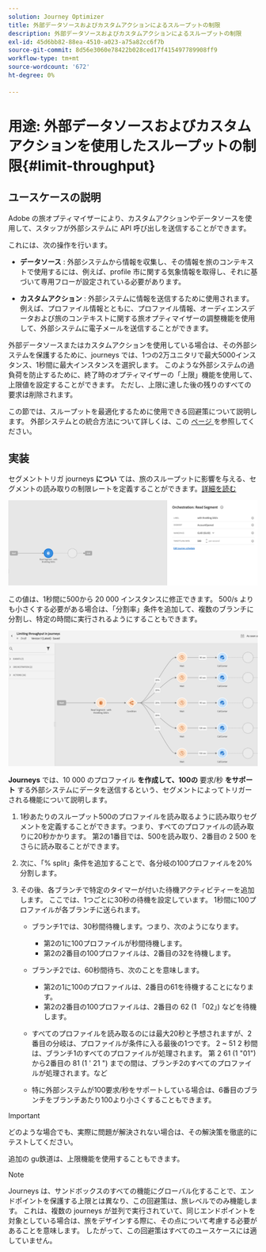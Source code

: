 ```yaml
---
solution: Journey Optimizer
title: 外部データソースおよびカスタムアクションによるスループットの制限
description: 外部データソースおよびカスタムアクションによるスループットの制限
exl-id: 45d6bb82-88ea-4510-a023-a75a82cc6f7b
source-git-commit: 8d56e3060e78422b028ced17f415497789908ff9
workflow-type: tm+mt
source-wordcount: '672'
ht-degree: 0%

---
```


# 用途: 外部データソースおよびカスタムアクションを使用したスループットの制限{#limit-throughput}

## ユースケースの説明

Adobe の旅オプティマイザーにより、カスタムアクションやデータソースを使用して、スタッフが外部システムに API 呼び出しを送信することができます。

これには、次の操作を行います。

* **データソース** : 外部システムから情報を収集し、その情報を旅のコンテキストで使用するには、例えば、profile 市に関する気象情報を取得し、それに基づいて専用フローが設定されている必要があります。

* **カスタムアクション** : 外部システムに情報を送信するために使用されます。例えば、プロファイル情報とともに、プロファイル情報、オーディエンスデータおよび旅のコンテキストに関する旅オプティマイザーの調整機能を使用して、外部システムに電子メールを送信することができます。

外部データソースまたはカスタムアクションを使用している場合は、その外部システムを保護するために、journeys では、1つの2万ユニタリで最大5000インスタンス、1秒間に最大インスタンスを選択します。 このような外部システムの過負荷を防止するために、終了時のオプティマイザーの「上限」機能を使用して、上限値を設定することができます。 ただし、上限に達した後の残りのすべての要求は削除されます。

この節では、スループットを最適化するために使用できる回避策について説明します。 外部システムとの統合方法について詳しくは、この [ ページ ](../configuration/external-systems.md) を参照してください。

## 実装

セグメントトリガ journeys **につい** ては、旅のスループットに影響を与える、セグメントの読み取りの制限レートを定義することができます。[詳細を読む](../building-journeys/read-segment.md)

![](assets/limit-throughput-1.png)

この値は、1秒間に500から 20 000 インスタンスに修正できます。 500/s よりも小さくする必要がある場合は、「分割率」条件を追加して、複数のブランチに分割し、特定の時間に実行されるようにすることもできます。

![](assets/limit-throughput-2.png)

**Journeys** では、10 000 のプロファイル **を作成して、100の** 要求/秒 **をサポート** する外部システムにデータを送信するという、セグメントによってトリガーされる機能について説明します。

1. 1秒あたりのスループット500のプロファイルを読み取るように読み取りセグメントを定義することができます。つまり、すべてのプロファイルの読み取りに20秒かかります。 第2の1番目では、500を読み取り、2番目の 2 500 をさらに読み取ることができます。

1. 次に、「% split」条件を追加することで、各分岐の100プロファイルを20% 分割します。

1. その後、各ブランチで特定のタイマーが付いた待機アクティビティーを追加します。 ここでは、1つごとに30秒の待機を設定しています。 1秒間に100プロファイルが各ブランチに送られます。

   * ブランチ1では、30秒間待機します。つまり、次のようになります。
      * 第2の1に100プロファイルが秒間待機します。
      * 第2の2番目の100プロファイルは、2番目の32を待機します。
   * ブランチ2では、60秒間待ち、次のことを意味します。
      * 第2の1に100のプロファイルは、2番目の61を待機することになります。
      * 第2の2番目の100プロファイルは、2番目の 62 (1 「02」) などを待機します。
   * すべてのプロファイルを読み取るのには最大20秒と予想されますが、2番目の分岐は、プロファイルが条件に入る最後の1つです。 2 ~ 51 2 秒間は、ブランチ1のすべてのプロファイルが処理されます。 第 2 61 (1 &quot;01&quot;) から2番目の 81 (1 &#39; 21 &quot;) までの間は、ブランチ2のすべてのプロファイルが処理されます。など

   * 特に外部システムが100要求/秒をサポートしている場合は、6番目のブランチをブランチあたり100より小さくすることもできます。



>[!IMPORTANT]
>
>どのような場合でも、実際に問題が解決されない場合は、その解決策を徹底的にテストしてください。

追加の gu鉄道は、上限機能を使用することもできます。

>[!NOTE]
>
>Journeys は、サンドボックスのすべての機能にグローバル化することで、エンドポイントを保護する上限とは異なり、この回避策は、旅レベルでのみ機能します。 これは、複数の journeys が並列で実行されていて、同じエンドポイントを対象としている場合は、旅をデザインする際に、その点について考慮する必要があることを意味します。 したがって、この回避策はすべてのユースケースには適していません。
